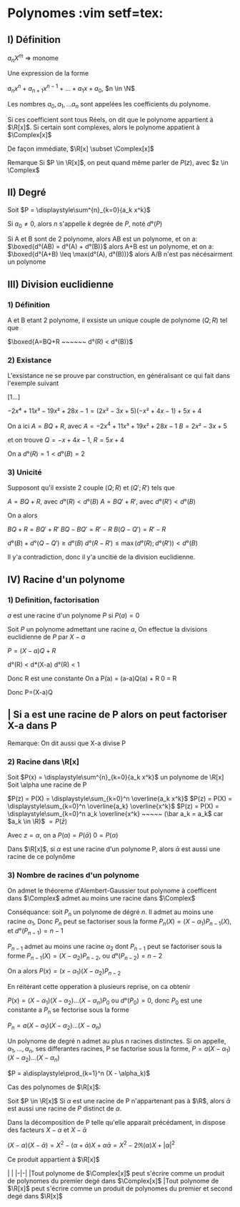 # Polynomes :vim setf=tex:

## I) Définition

$a_n X^m$ => monome

Une expression de la forme 

$a_n x^n + a_{n+1} x^{n-1} + \dots + a_1 x + a_0$, $n \in \N$

Les nombres $a_0, a_1,\dots a_n$ sont appelées les coefficients du polynome.

Si ces coefficient sont tous Réels, on dit que le polynome appartient à $\R[x]$. Si certain sont complexes, alors le polynome appatient à $\Complex[x]$

De façon immédiate, $\R[x] \subset \Complex[x]$

Remarque Si $P \in \R[x]$, on peut quand même parler de $P(z)$, avec $z \in \Complex$


## II) Degré

Soit $P = \displaystyle\sum^{n}_{k=0}{a_k x^k}$

Si $a_0 \neq 0$, alors $n$ s'appelle $k$ degrée de $P$, noté $d°(P)$

Si A et B sont de 2 polynome, 
alors AB est un polynome, et on a:
$\boxed{d°(AB) = d°(A) + d°(B)}$
alors A+B est un polynome, et on a:
$\boxed{d°(A+B) \leq \max(d°(A), d°(B))}$
alors A/B n'est pas nécésairment un polynome


## III) Division euclidienne

### 1) Définition

A et B etant 2 polynome, il exsiste un unique couple de polynome $(Q; R)$ tel que 

$\boxed{A=BQ+R ~~~~~~ d°(R) < d°(B)}$

### 2) Existance

L'exsistance ne se prouve par construction, en généralisant ce qui fait dans l'exemple suivant

[1...]

$-2x⁴ + 11x³-19x²+28x-1 = (2x²-3x+5)(-x²+4x-1)+5x+4$

On a ici $A=BQ+R$, avec 
$A=-2x^4 + 11x³+19x²+28x-1$
$B=2x²-3x+5$

et on trouve 
$Q = -x+4x-1$, $R=5x+4$

On a $d°(R)=1 < d°(B) = 2$

### 3) Unicité

Supposont qu'il exsiste 2 couple $(Q; R)$ et $(Q'; R')$ tels que

$A=BQ+R$, avec  $d°(R) < d°(B)$
$A=BQ'+R'$, avec  $d°(R') < d°(B)$

On a alors

$BQ+R = BQ'+R'$
$BQ-BQ' = R'-R$
$B(Q-Q') = R'-R$

$d°(B) + d°(Q-Q') \geq d°(B)$
$d°(R-R') \leq \max(d°(R); d°(R')) < d°(B)$

Il y'a contradiction, donc il y'a uncitié de la division euclidienne.

## IV) Racine d'un polynome

### 1) Definition, factorisation

$a$ est une racine d'un polynome $P$
si $P(a) = 0$

Soit $P$ un polynome admettant une racine $a$, On effectue la divisions euclidienne de $P$ par $X-a$

$P = (X-a)Q + R$

d°(R) < d*(X-a)
d°(R) < 1

Donc R est une constante 
On a P(a) = (a-a)Q(a) + R
0 = R

Donc P=(X-a)Q


| Si a est une racine de P alors on peut factoriser X-a dans P
---

Remarque: On dit aussi que X-a divise P

### 2) Racine dans \R[x]

Soit $P(x) = \displaystyle\sum^{n}_{k=0}{a_k x^k}$
un polynome de \R[x] 
Soit \alpha une racine de P

$P(z) =  P(X) = \displaystyle\sum_{k=0}^n \overline{a_k x^k}$
$P(z) =  P(X) = \displaystyle\sum_{k=0}^n \overline{a_k} \overline{x^k}$
$P(z) =  P(X) = \displaystyle\sum_{k=0}^n a_k \overline{x^k} ~~~~~ (\bar a_k = a_k$ car $a_k \in \R)$
$= P(\bar z)$

Avec $z = \alpha$, on a 
$P(\alpha) = P(\bar \alpha)$
$0 = P(\alpha)$


Dans $\R[x]$, si $\alpha$ est une racine d'un polynome P, alors $\bar \alpha$ est aussi une racine de ce polynôme

### 3) Nombre de racines d'un polynome

On admet le théoreme d'Alembert-Gaussier tout polynome à coefficent dans $\Complex$ admet au moins une racine dans $\Complex$

Conséquance: soit $P_n$ un polynome de dégré $n$. Il admet au moins une racine $\alpha_1$, Donc $P_n$ peut se factoriser sous la forme $P_n(X) = (X-\alpha_1)P_{n-1}(X),$ et $d°(P_{n-1}) = n-1$

$P_{n-1}$ admet au moins une racine $\alpha_2$ dont $P_{n-1}$ peut se factoriser sous la forme $P_{n-1}(X) = (X-\alpha_2)P_{n-2}$, ou $d°(P_{n-2}) = n-2$

On a alors $P(x) = (x-\alpha_1)(X-\alpha_2)P_{n-2}$

En réitérant cette opperation à plusieurs reprise, on ca obtenir

$P(x) = (X-\alpha_1)(X-\alpha_2)\dots(X-\alpha_n)P_0$ ou $d°(P_0) = 0$, donc $P_0$ est une constante a $P_n$ se fectorise sous la forme

$P_n = a(X-\alpha_1)(X-\alpha_2)\dots(X-\alpha_n)$


Un polynome de degré n admet au plus n racines distinctes. Si on appelle, $\alpha_1, \dots, \alpha_n$, ses differantes racines, P se factorise sous la forme, $P = a(X-\alpha_1)(X-\alpha_2)\dots(X-\alpha_n)$


$P = a\displaystyle\prod_{k=1}^n (X - \alpha_k)$

Cas des polynomes de $\R[x]$:

Soit $P \in \R[x]$ Si $\alpha$ est une racine de P n'appartenant pas à $\R$, alors $\bar \alpha$ est aussi une racine de $P$ distinct de $\alpha$.

Dans la décomposition de P telle qu'elle apparait précédament, in dispose des facteurs $X-\alpha$ et $X-\bar \alpha$

$(X-\alpha)(X-\bar \alpha) = X^2 - (\alpha+\bar \alpha)X + \alpha \bar\alpha = X^2 -2\Re(\alpha)X + |\alpha|^2$

Ce produit appartient à $\R[x]$

| |
|-|-|
|Tout polynome de $\Complex[x]$ peut s'écrire comme un produit de polynomes du premier degé dans $\Complex[x]$
|Tout polynome de $\R[x]$ peut s'écrire comme un produit de polynomes du premier et second degé dans $\R[x]$

